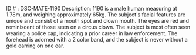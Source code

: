 ID # : DSC-MATE-1190
Description: 1190 is a male human measuring at 1.78m, and weighing approximately 65kg. The subject's facial features are unique and consist of a mouth spot and clown mouth. The eyes are red and reminiscent of those seen on a circus clown. The subject is most often seen wearing a police cap, indicating a prior career in law enforcement. The forehead is adorned with a 2 color band, and the subject is never without a gold earring on one ear.